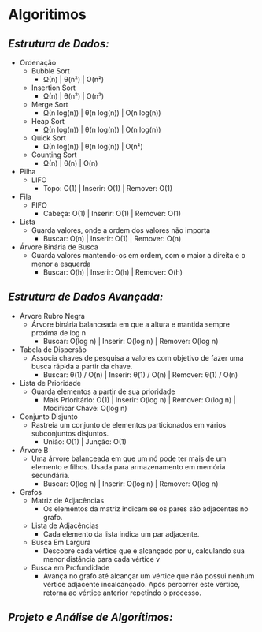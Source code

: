 
# Algoritimos

## *Estrutura de Dados:*

* Ordenação
  * Bubble Sort
    * Ω(n) | θ(n²) | O(n²)
  * Insertion Sort
    * Ω(n) | θ(n²) | O(n²)
  * Merge Sort
    * Ω(n log(n)) |  θ(n log(n)) | O(n log(n))
  * Heap Sort
    * Ω(n log(n)) | θ(n log(n)) | O(n log(n))
  * Quick Sort
    * Ω(n log(n)) | θ(n log(n)) | O(n²)
  * Counting Sort
    * Ω(n) | θ(n) | O(n)
* Pilha
  * LIFO
    * Topo: O(1) | Inserir: O(1) | Remover: O(1)
* Fila
  * FIFO
    * Cabeça: O(1) | Inserir: O(1) | Remover: O(1)
* Lista
  * Guarda valores, onde a ordem dos valores não importa
    * Buscar: O(n) | Inserir: O(1) | Remover: O(n)
* Árvore Binária de Busca
  * Guarda valores mantendo-os em ordem, com o maior a direita e o menor a esquerda
    * Buscar: O(h) | Inserir: O(h) | Remover: O(h)

## *Estrutura de Dados Avançada:*

* Árvore Rubro Negra
  * Árvore binária balanceada em que a altura e mantida sempre proxima de log n
    * Buscar: O(log n) | Inserir: O(log n) | Remover: O(log n)
* Tabela de Dispersão
  * Associa chaves de pesquisa a valores com objetivo de fazer uma busca rápida a partir da chave.
    * Buscar: θ(1) / O(n) | Inserir: θ(1) / O(n) | Remover: θ(1) / O(n)
* Lista de Prioridade
  * Guarda elementos a partir de sua prioridade
    * Mais Prioritário: O(1) | Inserir: O(log n) | Remover: O(log n) | Modificar Chave: O(log n)
* Conjunto Disjunto
  * Rastreia um conjunto de elementos particionados em vários subconjuntos disjuntos.
    * União: O(1) | Junção: O(1)
* Árvore B
  * Uma árvore balanceada em que um nó pode ter mais de um elemento e filhos. Usada para armazenamento em memória secundária.
    * Buscar: O(log n) | Inserir: O(log n) | Remover: O(log n)
* Grafos
  * Matriz de Adjacências
    * Os elementos da matriz indicam se os pares são adjacentes no grafo.
  * Lista de Adjacências
    * Cada elemento da lista indica um par adjacente.
  * Busca Em Largura
    * Descobre cada vértice que e alcançado por u, calculando sua menor distância para cada vértice v
  * Busca em Profundidade
    * Avança no grafo até alcançar um vértice que não possui nenhum vértice adjacente incalcançado. Após percorrer este vértice, retorna ao vértice anterior repetindo o processo.

## *Projeto e Análise de Algorítimos:*
